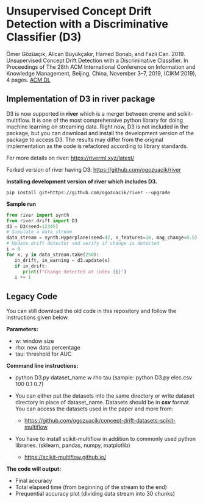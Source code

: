 # Unsupervised Concept Drift Detection with a Discriminative Classifier (D3)

Ömer Gözüaçık, Alican Büyükçakır, Hamed Bonab, and Fazli Can. 2019. Unsupervised Concept Drift Detection with a Discriminative Classifier. In Proceedings of The 28th ACM International Conference on Information and Knowledge Management, Beijing, China, November 3–7, 2019, (CIKM’2019), 4 pages. [ACM DL](https://dl.acm.org/citation.cfm?id=3357384.3358144)

## Implementation of D3 in river package

D3 is now supported in **river** which is a merger between creme and scikit-multiflow. It is one of the most comprehensive python library for doing machine learning on streaming data. Right now, D3 is not included in the package, but you can download and install the development version of the package to access D3. The results may differ from the original implementation as the code is refactored according to library standards.

For more details on river: https://riverml.xyz/latest/

Forked version of river having D3: https://github.com/ogozuacik/river

**Installing development version of river which includes D3.**

```
pip install git+https://github.com/ogozuacik/river --upgrade
```

**Sample run**
```python
from river import synth
from river.drift import D3
d3 = D3(seed=12345)
# Simulate a data stream
data_stream = synth.Hyperplane(seed=42, n_features=10, mag_change=0.5)
# Update drift detector and verify if change is detected
i = 0
for x, y in data_stream.take(250):
   in_drift, in_warning = d3.update(x)
   if in_drift:
      print(f"Change detected at index {i}")
   i += 1
```


## Legacy Code

You can still download the old code in this repository and follow the instructions given below.

**Parameters:**
* w: window size
* rho: new data percentage
* tau: threshold for AUC

**Command line instructions:**

* python D3.py dataset_name w rho tau (sample: python D3.py elec.csv 100 0.1 0.7)

* You can either put the datasets into the same directory or write dataset directory in place of dataset_name.
Datasets should be in **csv** format. You can access the datasets used in the paper and more from:
  * https://github.com/ogozuacik/concept-drift-datasets-scikit-multiflow

* You have to install scikit-multiflow in addition to commonly used python libraries. (sklearn, pandas, numpy, matplotlib)
  * https://scikit-multiflow.github.io/

**The code will output:** 
* Final accuracy
* Total elapsed time (from beginning of the stream to the end)
* Prequential accuracy plot (dividing data stream into 30 chunks)
